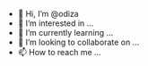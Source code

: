 - 👋 Hi, I’m @odiza
- 👀 I’m interested in ...
- 🌱 I’m currently learning ...
- 💞️ I’m looking to collaborate on ...
- 📫 How to reach me ...

<!---
odiza/odiza is a ✨ special ✨ repository because its `README.md` (this file) appears on your GitHub profile.
You can click the Preview link to take a look at your changes.
--->
